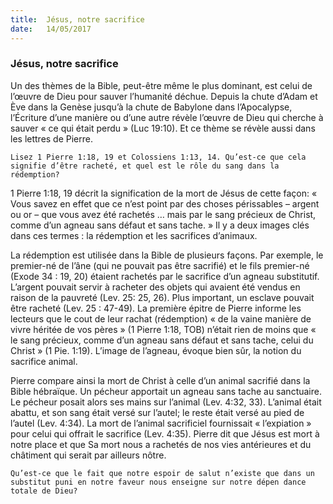 ```yaml
---
title:  Jésus, notre sacrifice
date:   14/05/2017
---
```


### Jésus, notre sacrifice

Un des thèmes de la Bible, peut-être même le plus dominant, est celui de l’œuvre de Dieu pour sauver l’humanité déchue. Depuis la chute d’Adam et Ève dans la Genèse jusqu’à la chute de Babylone dans l’Apocalypse, l’Écriture d’une manière ou d’une autre révèle l’œuvre de Dieu qui cherche à sauver « ce qui était perdu » (Luc 19:10). Et ce thème se révèle aussi dans les lettres de Pierre.

`Lisez 1 Pierre 1:18, 19 et Colossiens 1:13, 14. Qu’est-ce que cela signifie d’être racheté, et quel est le rôle du sang dans la rédemption?`

1 Pierre 1:18, 19 décrit la signification de la mort de Jésus de cette façon: « Vous savez en effet que ce n’est point par des choses périssables – argent ou or – que vous avez été rachetés … mais par le sang précieux de Christ, comme d’un agneau sans défaut et sans tache. » Il y a deux images clés dans ces termes : la rédemption et les sacrifices d’animaux.

La rédemption est utilisée dans la Bible de plusieurs façons. Par exemple, le premier-né de l’âne (qui ne pouvait pas être sacrifié) et le fils premier-né (Exode 34 : 19, 20) étaient rachetés par le sacrifice d’un agneau substitutif. L’argent pouvait servir à racheter des objets qui avaient été vendus en raison de la pauvreté (Lev. 25: 25, 26). Plus important, un esclave pouvait être racheté (Lev. 25 : 47-49). La première épitre de Pierre  informe les lecteurs que le cout de leur rachat (rédemption) « de la vaine manière de vivre héritée de vos pères » (1 Pierre 1:18, TOB) n’était rien de moins que « le sang précieux, comme d’un agneau sans défaut et sans tache, celui du Christ » (1 Pie. 1:19). L’image de l’agneau, évoque bien sûr, la notion du sacrifice animal.

Pierre  compare ainsi la mort de Christ à celle d’un animal sacrifié dans la Bible hébraïque. Un pécheur apportait un agneau sans tache au sanctuaire. Le pécheur posait alors ses mains sur l’animal (Lev. 4:32, 33). L’animal était abattu, et son sang était versé sur l’autel; le reste était versé au pied de l’autel (Lev. 4:34). La mort de l’animal sacrificiel fournissait « l’expiation » pour celui qui offrait le sacrifice (Lev. 4:35). Pierre  dit que Jésus est mort à notre place et que Sa mort nous a rachetés de nos vies antérieures et du châtiment qui serait par ailleurs nôtre.

`Qu’est-ce que le fait que notre espoir de salut n’existe que dans un substitut puni en notre faveur nous enseigne sur notre dépen dance totale de Dieu?`